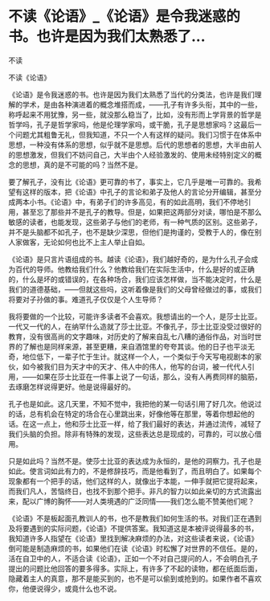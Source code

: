 # 不读《论语》_《论语》是令我迷惑的书。也许是因为我们太熟悉了...

不读

不读《论语》

《论语》是令我迷惑的书。也许是因为我们太熟悉了当代的分类法，也许是我们理解的学术，是由各种演进着的概念堆搭而成，——孔子有许多头衔，其中的一些，称呼起来不用犹豫，另一些，就没那么稳当了，比如，没有形而上学背景的哲学是哲学吗，孔子是哲学家吗，他是伦理学家吗，或干脆，孔子是思想家吗？这最后一个问题尤其粗鲁无礼，但我知道，不只一个人有这样的疑问。我们习惯于在体系中思想，一种没有体系的思想，似乎就不是思想。后代的思想者的思想，大半由前人的思想激发，但我们不妨问自己，大半由个人经验激发的、使用未经特别定义的概念的思想，真的是不可能的吗？当然不是。

要了解孔子，没有比《论语》更可靠的书了，事实上，它几乎是唯一可靠的。我希望有这样的版本，把《论语》中孔子的言论和弟子及他人的言论分开编辑，甚至分成两本小书。《论语》中，有弟子们的许多高见，有的如此高明，我们不停地引用，甚至忘了那些并不是孔子的教导。但是，如果把这两部分对读，哪怕是不那么敏感的读者，也能发现，这些弟子与他们的老师，有一种气质的区别。这些弟子，并不是头脑都不如孔子，也不是缺少深思，但他们是拘谨的，受教于人的，像在别人家做客，无论如何也比不上主人举止自如。

《论语》是只言片语组成的书。越读《论语》，我们越好奇的，是为什么孔子会成为百代的导师。他教给我们什么？他教给我们在实际生活中，什么是好的或正确的，什么是坏的或错误的，在各种场合，我们应该怎样做，当不能决定时，什么是我们的道德基础，——但就这些吗，这听着像是我们的父母曾经做过的事，或我们将要对子孙做的事。难道孔子仅仅是个人生导师？

我将要做的一个比较，可能许多读者不会喜欢。我想请出的一个人，是莎士比亚。一代又一代的人，在纳罕什么造就了莎士比亚。不像孔子，莎士比亚没受过很好的教育，没有很高尚的文字趣味，对历史的了解来自乱七八糟的通俗作品，对当时世界的了解也是同样来源，甚至更糟，来自酒馆里的夸夸其谈。他的日子也平淡无奇，地位低下，一辈子忙于生计。就这样一个人，一个类似于今天写电视剧本的家伙，如今被我们目为天才中的天才、伟人中的伟人，他写的台词，被一代代人引用，——如果在莎士比亚在一件事上说了一句话，那么，没有人再费同样的脑筋，去琢磨怎样说得更好。他是说得最好的。

孔子也是如此。这几天里，不知不觉中，我把他的某一句话引用了好几次。他说过的话，总有机会在特定的场合在心里跳出来，好像他等在那里，等着你想起他的话。在这一点上，他和莎士比亚一样，给了我们最好的表达，并通过流传，减轻了我们头脑的负担。除非有特殊的发现，这些表达总是现成的，可靠的，可以放心借用。

只是如此吗？当然不是。使莎士比亚的表达成为永恒的，是他的洞察力。孔子也是如此。使言词如此有力的，不是修辞技巧，而是他看到了，而且明白了。如果每个现象都有一个把手的话，他们这样的人，就像出于本能，一伸手就把它提将起来，而我们凡人，苦恼终日，也找不到那个把手。非凡的智力以如此亲切的方式流露出来，配以广博的胸怀——对人类境遇的广泛同情——我们怎么能不赞美他们呢？

《论语》不是板起面孔教训人的书，也不是教我们如何生活的书。对我们正在遇到及将要遇到的实际问题，《论语》不提供答案。我知道这是本被评说得最多的书，我知道许多人指望在《论语》里找到解决麻烦的办法，对这些读者来说，《论语》倒可能是制造麻烦的书，如果他们在读《论语》时松懈了对世界的不信任。是的，活在自卫中的人，不适合读《论语》，正如一个不对自己提问的人，不会明白孔子提出的问题比他回答的要多得多。实际上，有许多了不起的读物，都在纸面后面，隐藏着主人的真意，那不是能买到的，也不是可以偷到或抢到的。如果作者不喜欢你，他便说得少，或竟什么也不说。